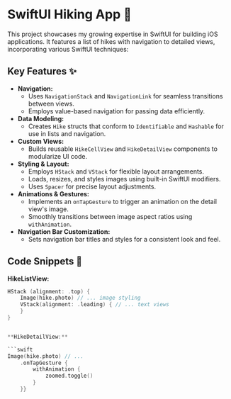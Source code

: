 # SwiftUI Hiking App 🥾

This project showcases my growing expertise in SwiftUI for building iOS applications. It features a list of hikes with navigation to detailed views, incorporating various SwiftUI techniques:

## Key Features ✨

* **Navigation:**
    * Uses `NavigationStack` and `NavigationLink` for seamless transitions between views.
    * Employs value-based navigation for passing data efficiently.
* **Data Modeling:**
    * Creates `Hike` structs that conform to `Identifiable` and `Hashable` for use in lists and navigation.
* **Custom Views:**
    * Builds reusable `HikeCellView` and `HikeDetailView` components to modularize UI code.
* **Styling & Layout:**
    * Employs `HStack` and `VStack` for flexible layout arrangements.
    * Loads, resizes, and styles images using built-in SwiftUI modifiers.
    * Uses `Spacer` for precise layout adjustments.
* **Animations & Gestures:**
    * Implements an `onTapGesture` to trigger an animation on the detail view's image.
    * Smoothly transitions between image aspect ratios using `withAnimation`.
* **Navigation Bar Customization:**
    * Sets navigation bar titles and styles for a consistent look and feel.

## Code Snippets 📝

**HikeListView:**

```swift
HStack (alignment: .top) {
    Image(hike.photo) // ... image styling 
    VStack(alignment: .leading) { // ... text views 
    }
}


**HikeDetailView:**

```swift
Image(hike.photo) // ...
    .onTapGesture {
        withAnimation {
            zoomed.toggle()
        }
    }}
